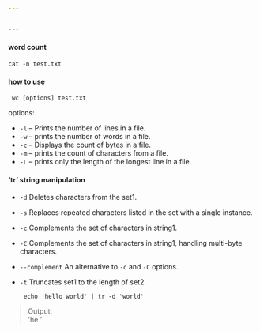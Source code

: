 ```yaml
---


---
```


<h4 id="word-count">word count</h4>
<pre><code>cat -n test.txt
</code></pre>
<h4 id="how-to-use">how to use</h4>
<pre><code> wc [options] test.txt
</code></pre>
<p>options:</p>
<ul>
<li><code>-l</code>  – Prints the number of lines in a file.</li>
<li><code>-w</code>  – prints the number of words in a file.</li>
<li><code>-c</code>  – Displays the count of bytes in a file.</li>
<li><code>-m</code>  – prints the count of characters from a file.</li>
<li><code>-L</code>  – prints only the length of the longest line in a file.</li>
</ul>
<h4 id="tr-string-manipulation">‘tr’ string manipulation</h4>
<ul>
<li>
<p><code>-d</code> Deletes characters from the set1.</p>
</li>
<li>
<p><code>-s</code> Replaces repeated characters listed in the set with a single instance.</p>
</li>
<li>
<p><code>-c</code> Complements the set of characters in string1.</p>
</li>
<li>
<p><code>-C</code> Complements the set of characters in string1, handling multi-byte characters.</p>
</li>
<li>
<p><code>--complement</code> An alternative to  <code>-c</code>  and  <code>-C</code>  options.</p>
</li>
<li>
<p><code>-t</code> Truncates set1 to the length of set2.</p>
<pre><code> echo 'hello world' | tr -d 'world'
</code></pre>
</li>
</ul>
<blockquote>
<p>Output:<br>
'he ’</p>
</blockquote>

